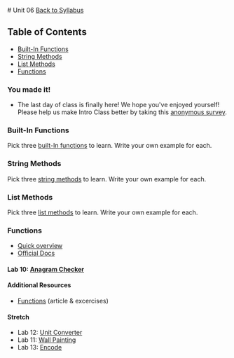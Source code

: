#<a id="top"></a> Unit 06
[Back to Syllabus](https://github.com/PdxCodeGuild/IntroToProgramming#top)

## Table of Contents
- [Built-In Functions](#built-in)
- [String Methods](#string-methods)
- [List Methods](#list-methods)
- [Functions](#functions)

### You made it!
- The last day of class is finally here! We hope you've enjoyed yourself! Please help us make Intro Class better by taking this [anonymous survey](https://forms.gle/V795JNC89odNDgG2A).

### <a id="built-in"></a>Built-In Functions
Pick three [built-In functions](https://www.w3schools.com/python/python_ref_functions.asp) to learn. Write your own example for each.

### <a id="string-methods"></a>String Methods

Pick three [string methods](https://www.w3schools.com/python/python_ref_string.asp) to learn. Write your own example for each.

### <a id="list-methods"></a>List Methods

Pick three [list methods](https://www.w3schools.com/python/python_ref_list.asp) to learn. Write your own example for each.

### <a id="functions"></a>Functions
- [Quick overview](https://www.w3schools.com/python/python_functions.asp)
- [Official Docs](https://docs.python.org/3/library/functions.html)

#### **Lab 10**: [Anagram Checker](https://github.com/PdxCodeGuild/IntroToProgramming/blob/master/labs/lab10-anagram_checker.md)


#### Additional Resources
- [Functions](https://www.py4e.com/html3/04-functions) (article & excercises)

#### Stretch
- Lab 12: [Unit Converter](https://github.com/PdxCodeGuild/IntroToProgramming/blob/master/labs/lab12-unit_converter.md)
- Lab 11: [Wall Painting](https://github.com/PdxCodeGuild/IntroToProgramming/blob/master/labs/lab11-wall_painting.md)
- Lab 13: [Encode](https://github.com/PdxCodeGuild/IntroToProgramming/blob/master/labs/lab13-rot13.md)
